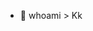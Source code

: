 - 👋 whoami > Kk

<!---
cheungkokkeong/cheungkokkeong is a ✨ special ✨ repository because its `README.md` (this file) appears on your GitHub profile.
You can click the Preview link to take a look at your changes.
--->
